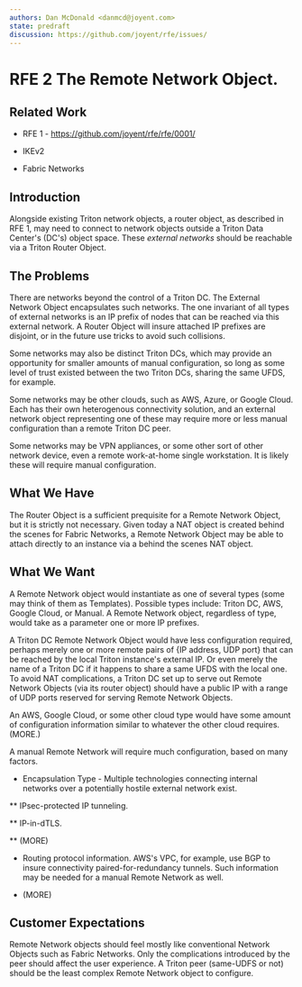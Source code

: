 ```yaml
---
authors: Dan McDonald <danmcd@joyent.com>
state: predraft
discussion: https://github.com/joyent/rfe/issues/
---
```


<!--
    This Source Code Form is subject to the terms of the Mozilla Public
    License, v. 2.0. If a copy of the MPL was not distributed with this
    file, You can obtain one at http://mozilla.org/MPL/2.0/.
-->

<!--
    Copyright 2017 Joyent, Inc.
-->

# RFE 2 The Remote Network Object.


## Related Work

* RFE 1 - https://github.com/joyent/rfe/rfe/0001/

* IKEv2

* Fabric Networks


## Introduction

Alongside existing Triton network objects, a router object, as described in
RFE 1, may need to connect to network objects outside a Triton Data Center's
(DC's) object space.  These _external networks_ should be reachable via a
Triton Router Object.


## The Problems

There are networks beyond the control of a Triton DC.  The External Network
Object encapsulates such networks.  The one invariant of all types of
external networks is an IP prefix of nodes that can be reached via this
external network.  A Router Object will insure attached IP prefixes are
disjoint, or in the future use tricks to avoid such collisions.

Some networks may also be distinct Triton DCs, which may provide an
opportunity for smaller amounts of manual configuration, so long as some
level of trust existed between the two Triton DCs, sharing the same UFDS, for
example.

Some networks may be other clouds, such as AWS, Azure, or Google Cloud.  Each
has their own heterogenous connectivity solution, and an external network
object representing one of these may require more or less manual
configuration than a remote Triton DC peer.

Some networks may be VPN appliances, or some other sort of other network
device, even a remote work-at-home single workstation.  It is likely these
will require manual configuration.


## What We Have

The Router Object is a sufficient prequisite for a Remote Network Object, but
it is strictly not necessary.  Given today a NAT object is created behind the
scenes for Fabric Networks, a Remote Network Object may be able to attach
directly to an instance via a behind the scenes NAT object.


## What We Want

A Remote Network object would instantiate as one of several types (some may
think of them as Templates).  Possible types include: Triton DC, AWS, Google
Cloud, or Manual.  A Remote Network object, regardless of type, would take as
a parameter one or more IP prefixes.

A Triton DC Remote Network Object would have less configuration required,
perhaps merely one or more remote pairs of {IP address, UDP port} that can be
reached by the local Triton instance's external IP.  Or even merely the name
of a Triton DC if it happens to share a same UFDS with the local one.  To
avoid NAT complications, a Triton DC set up to serve out Remote Network
Objects (via its router object) should have a public IP with a range of UDP
ports reserved for serving Remote Network Objects.

An AWS, Google Cloud, or some other cloud type would have some amount of
configuration information similar to whatever the other cloud requires.
(MORE.)

A manual Remote Network will require much configuration, based on many
factors.

* Encapsulation Type - Multiple technologies connecting internal networks
  over a potentially hostile external network exist.

** IPsec-protected IP tunneling.

** IP-in-dTLS.

** (MORE)

* Routing protocol information. AWS's VPC, for example, use BGP to insure
  connectivity paired-for-redundancy tunnels.  Such information may be needed
  for a manual Remote Network as well.

* (MORE)


## Customer Expectations

Remote Network objects should feel mostly like conventional Network Objects
such as Fabric Networks.  Only the complications introduced by the peer
should affect the user experience.  A Triton peer (same-UDFS or not) should
be the least complex Remote Network object to configure.

